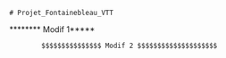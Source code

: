 	# Projet_Fontainebleau_VTT



******** Modif 1*****







			$$$$$$$$$$$$$$$ Modif 2 $$$$$$$$$$$$$$$$$$$$
